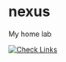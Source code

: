 # nexus
My home lab


[![Check Links](https://github.com/unusualpseudo/nexus/actions/workflows/broken-links-check.yaml/badge.svg)](https://github.com/unusualpseudo/nexus/actions/workflows/broken-links-check.yaml)
